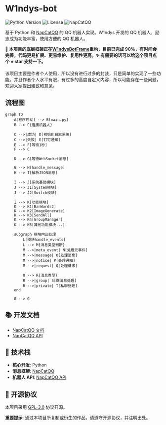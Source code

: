 # W1ndys-bot

![Python Version](https://img.shields.io/badge/Python-3.8+-blue)
![License](https://img.shields.io/badge/License-MIT-green)
![NapCatQQ](https://img.shields.io/badge/Message-NapCatQQ-yellow)

基于 Python 和 [NapCatQQ](https://napneko.github.io/) 的 QQ 机器人实现。W1ndys 开发的 QQ 机器人，励志成为功能丰富，使用方便的 QQ 机器人。

**🔄 本项目的底层框架正在[W1ndysBotFrame](https://github.com/W1ndysBot/W1ndysBotFrame)重构，目前已完成 90%，有时间会完善，代码更易扩展、更易维护、复用性更高。✨ 有需要的话可以给这个项目点个 ⭐ star 支持一下。**

该项目主要是作者个人使用，所以没有进行过多的封装，只是简单的实现了一些功能。并且作者个人水平有限，有过多的高度自定义内容，所以可能存在一些问题，欢迎大家提出建议和意见。

## 流程图

```mermaid
graph TD
    A[程序启动] --> B[main.py]
    B --> C{连接机器人}

    C -->|成功| D[初始化日志系统]
    C -->|失败| E[钉钉通知]
    E --> F[等待1秒]
    F --> C

    D --> G[等待WebSocket消息]

    G --> H[handle_message]
    H --> I[解析JSON消息]

    I --> J[系统基础模块]
    J --> J1[System模块]
    J --> J2[Switch模块]

    I --> K[功能模块]
    K --> K1[BanWords2]
    K --> K2[ImageGenerate]
    K --> K3[SendAll]
    K --> K4[GroupManager]
    K --> K5[其他功能模块...]

    subgraph 模块内部处理
        L[模块handle_events]
        L --> M{消息类型判断}
        M -->|meta_event| N[处理元事件]
        M -->|message| O[处理消息]
        M -->|notice| P[处理通知]
        M -->|request| Q[处理请求]

        O --> R{消息类型}
        R -->|group| S[群消息处理]
        R -->|private| T[私聊处理]
    end

    G --> G
```

## 📚 开发文档

- [NapCatQQ 文档](https://napneko.github.io/)
- [NapCatQQ API](https://napcat.apifox.cn)

## 🔧 技术栈

- **核心开发**: Python
- **消息框架**: [NapCatQQ](https://napneko.github.io/)
- **机器人 API**: [NapCatQQ API](https://napcat.apifox.cn)

## 📄 开源协议

本项目采用 [GPL-3.0](./LICENSE) 协议开源。

**重要提示**: 通过本项目所复制或衍生的作品，请遵守开源协议，并注明出处。
